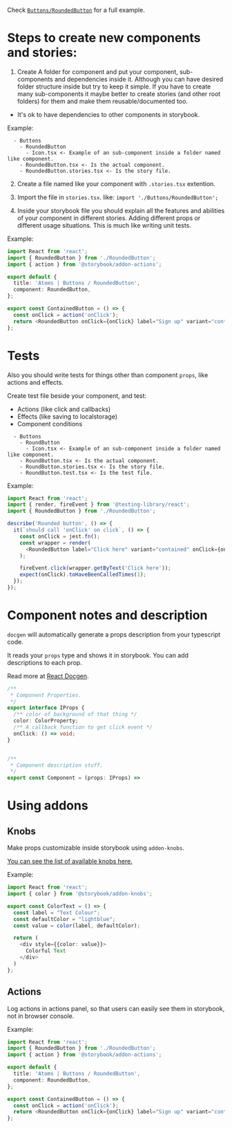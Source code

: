 Check [`Buttons/RoundedButton`](./src/Buttons/RoundedButton.tsx) for a full example.


# Steps to create new components and stories:
1. Create A folder for component and put your component, sub-components and dependencies inside it.
Although you can have desired folder structure inside but try to keep it simple. If you have to create many sub-components it maybe better to create stories (and other root folders) for them and make them reusable/documented too.
- It's ok to have dependencies to other components in storybook.

Example:

```
  - Buttons
    - RoundedButton
      - Icon.tsx <- Example of an sub-component inside a folder named like component.
    - RoundedButton.tsx <- Is the actual component.
    - RoundedButton.stories.tsx <- Is the story file.
```

2. Create a file named like your component with `.stories.tsx` extention.

3. Import the file in `stories.tsx`. like: `import './Buttons/RoundedButton';`

4. Inside your storybook file you should explain all the features and abilities of your component in different stories.
Adding different props or different usage situations. This is much like writing unit tests.

Example:

```typescript
import React from 'react';
import { RoundedButton } from './RoundedButton';
import { action } from '@storybook/addon-actions';

export default {
  title: 'Atoms | Buttons / RoundedButton',
  component: RoundedButton,
};

export const ContainedButton = () => {
  const onClick = action('onClick');
  return <RoundedButton onClick={onClick} label="Sign up" variant="contained"/>;
};
```

# Tests

Also you should write tests for things other than component `props`, like actions and effects.

Create test file beside your component, and test:
- Actions (like click and callbacks)
- Effects (like saving to localstorage)
- Component conditions

```
  - Buttons
    - RoundButton
      - Icon.tsx <- Example of an sub-component inside a folder named like component.
    - RoundButton.tsx <- Is the actual component.
    - RoundButton.stories.tsx <- Is the story file.
    - RoundButton.test.tsx <- Is the test file.
```

Example:

```typescript
import React from 'react';
import { render, fireEvent } from '@testing-library/react';
import { RoundedButton } from './RoundedButton';

describe('Rounded button', () => {
  it(`should call 'onClick' on click`, () => {
    const onClick = jest.fn();
    const wrapper = render(
      <RoundedButton label="Click here" variant="contained" onClick={onClick}/>
    );

    fireEvent.click(wrapper.getByText('Click here'));
    expect(onClick).toHaveBeenCalledTimes(1);
  });
});
```

# Component notes and description

`docgen` will automatically generate a props description from your typescript code.

It reads your `props` type and shows it in storybook. You can add descriptions to each prop.

Read more at [React Docgen](https://github.com/styleguidist/react-docgen-typescript).

```typescript
/**
 * Component Properties.
 */
export interface IProps {
  /** color of background of that thing */
  color: ColorProperty;
  /** A callback function to get click event */
  onClick: () => void;
}


/**
 * Component description stuff.
 */
export const Component = (props: IProps) =>
```

# Using addons

## Knobs

Make props customizable inside storybook using `addon-knobs`.

[You can see the list of available knobs here.](https://www.npmjs.com/package/@storybook/addon-knobs#available-knobs)

Example:

```typescript
import React from 'react';
import { color } from '@storybook/addon-knobs';

export const ColorText = () => {
  const label = "Text Colour";
  const defaultColor = "lightblue";
  const value = color(label, defaultColor);

  return (
    <div style={{color: value}}>
      Colorful Text
    </div>
  )
};
```

## Actions

Log actions in actions panel, so that users can easily see them in storybook, not in browser console.

Example:

```typescript
import React from 'react';
import { RoundedButton } from './RoundedButton';
import { action } from '@storybook/addon-actions';

export default {
  title: 'Atoms | Buttons / RoundedButton',
  component: RoundedButton,
};

export const ContainedButton = () => {
  const onClick = action('onClick');
  return <RoundedButton onClick={onClick} label="Sign up" variant="contained"/>;
};
```
